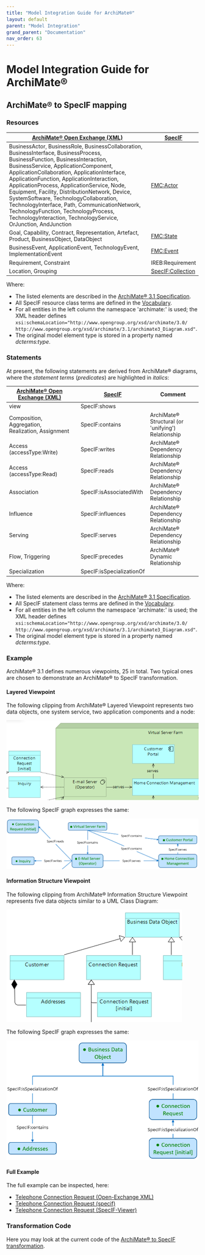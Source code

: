 ```yaml
---
title: "Model Integration Guide for ArchiMate®"
layout: default
parent: "Model Integration"
grand_parent: "Documentation"
nav_order: 63
---
```


# Model Integration Guide for ArchiMate®

## ArchiMate® to SpecIF mapping

### Resources

| [ArchiMate® Open Exchange (XML)](https://www.opengroup.org/xsd/archimate/) | [SpecIF](https://specif.de) |
| --- | --- |
| BusinessActor, BusinessRole, BusinessCollaboration, BusinessInterface, BusinessProcess, BusinessFunction, BusinessInteraction, BusinessService, ApplicationComponent, ApplicationCollaboration, ApplicationInterface, ApplicationFunction, ApplicationInteraction, ApplicationProcess, ApplicationService, Node, Equipment, Facility, DistributionNetwork, Device, SystemSoftware, TechnologyCollaboration, TechnologyInterface, Path, CommunicationNetwork, TechnologyFunction, TechnologyProcess, TechnologyInteraction, TechnologyService, OrJunction, AndJunction | [FMC:Actor](https://specif.de/apps/view#import=../examples/Vocabulary.specifz;view=doc;project=P-SpecIF-Vocabulary;node=N-4NoXVcSzSs07Htg4959SJnDEm0D) |
| Goal, Capability, Contract, Representation, Artefact, Product, BusinessObject, DataObject | [FMC:State](https://specif.de/apps/view#import=../examples/Vocabulary.specifz;view=doc;project=P-SpecIF-Vocabulary;node=N-yeUw4dc3iTxk7PHLdQo7efxLvBc) |
| BusinessEvent, ApplicationEvent, TechnologyEvent, ImplementationEvent | [FMC:Event](https://specif.de/apps/view#import=../examples/Vocabulary.specifz;view=doc;project=P-SpecIF-Vocabulary;node=N-8HwdIxFap0pTQ5JiE31I1BQJ15z) |
| Requirement, Constraint | IREB:Requirement |
| Location, Grouping | [SpecIF:Collection](https://specif.de/apps/view#import=../examples/Vocabulary.specifz;view=doc;project=P-SpecIF-Vocabulary;node=N-MCUw5EHwNYxa9wqMtctM4J2A2G8) |

Where:

- The listed elements are described in the [ArchiMate® 3.1 Specification](https://pubs.opengroup.org/architecture/archimate3-doc/chap04.html).
- All SpecIF resource class terms are defined in the [Vocabulary](https://specif.de/apps/view#import=../examples/Vocabulary.specifz;view=doc;node=N-YpyUlWVLwxYblBgWOr154btbA9u).
- For all entities in the left column the namespace 'archimate:' is used; the XML header defines ```xsi:schemaLocation="http://www.opengroup.org/xsd/archimate/3.0/ http://www.opengroup.org/xsd/archimate/3.1/archimate3_Diagram.xsd"```.
- The original model element type is stored in a property named _dcterms:type_. 

### Statements

At present, the following statements are derived from ArchiMate® diagrams, where the _statement terms_ (_predicates_) are highlighted in _italics_:

| [ArchiMate® Open Exchange (XML)](https://www.opengroup.org/xsd/archimate/) |  | [SpecIF](https://specif.de) | Comment |
| --- | --- | --- | --- |
| view |  | SpecIF:shows |  |
| Composition, Aggregation, Realization, Assignment |  | SpecIF:contains | ArchiMate® Structural (or 'unifying') Relationship |
| Access (accessType:Write) |  | SpecIF:writes | ArchiMate® Dependency Relationship |
| Access (accessType:Read) |  | SpecIF:reads | ArchiMate® Dependency Relationship |
| Association |  | SpecIF:isAssociatedWith | ArchiMate® Dependency Relationship |
| Influence |  | SpecIF:influences | ArchiMate® Dependency Relationship |
| Serving |  | SpecIF:serves | ArchiMate® Dependency Relationship |
| Flow, Triggering |  | SpecIF:precedes | ArchiMate® Dynamic Relationship |
| Specialization |  | SpecIF:isSpecializationOf |  |

Where:

- The listed elements are described in the [ArchiMate® 3.1 Specification](https://pubs.opengroup.org/architecture/archimate3-doc/chap05.html).
- All SpecIF statement class terms are defined in the [Vocabulary](https://specif.de/apps/view#import=../examples/Vocabulary.specifz;view=doc;node=N-blM4lfyHM55YlbfBZ3NWj4SYwa3).
- For all entities in the left column the namespace 'archimate:' is used; the XML header defines ```xsi:schemaLocation="http://www.opengroup.org/xsd/archimate/3.0/ http://www.opengroup.org/xsd/archimate/3.1/archimate3_Diagram.xsd"```.
- The original model element type is stored in a property named _dcterms:type_. 

### Example

ArchiMate® 3.1 defines numerous viewpoints, 25 in total. Two typical ones are chosen to demonstrate an ArchiMate® to SpecIF transformation.

#### Layered Viewpoint

The following clipping from ArchiMate® Layered Viewpoint represents two data objects, one system service, two application components and a node:

![ArchiMate® Layered Viewpoint Clipping](../assets/images/Documentation/06_Archimate_Layered_Clipping.png)

The following SpecIF graph expresses the same:

![SpecIF from ArchiMate® Layered Viewpoint Clipping](../assets/images/Documentation/06_SpecIF_from_Archimate_Layered_Clipping.png)

#### Information Structure Viewpoint

The following clipping from ArchiMate® Information Structure Viewpoint represents five data objects similar to a UML Class Diagram:

![ArchiMate® Information Structure Viewpoint Clipping](../assets/images/Documentation/06_Archimate_Information-Structure_Clipping.png)

The following SpecIF graph expresses the same:

![SpecIF from ArchiMate® Information Structure Viewpoint Clipping](../assets/images/Documentation/06_SpecIF_from_Archimate_Information-Structure_Clipping.png)

#### Full Example

The full example can be inspected, here:

- [Telephone Connection Request (Open-Exchange XML)](https://specif.de/examples/Telephone-Connection-Request.xml)
- [Telephone Connection Request (specif)](https://specif.de/examples/Telephone-Connection-Request.specif)
- [Telephone Connection Request (SpecIF-Viewer)](https://specif.de/apps/view#import=../examples/Telephone-Connection-Request.specif.zip)

### Transformation Code
Here you may look at the current code of the [ArchiMate® to SpecIF transformation](https://github.com/GfSE/Archimate-SpecIF-Bridge/blob/master/source/js/archimate2SpecIF.js).
